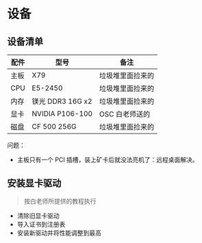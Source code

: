 # 设备

## 设备清单

| 配件  | 型号              | 备注        |
|-----|-----------------|-----------|
| 主板  | X79             | 垃圾堆里面捡来的  |
| CPU | E5-2450         | 垃圾堆里面捡来的  |
| 内存  | 镁光 DDR3 16G x2  | 垃圾堆里面捡来的  |
| 显卡  | NVIDIA P106-100 | OSC 白老师送的 |
| 磁盘  | CF 500 256G     | 垃圾堆里面捡来的  |

问题：
- 主板只有一个 PCI 插槽，装上矿卡后就没法亮机了：远程桌面解决。


## 安装显卡驱动

> 按白老师所提供的教程执行

- 清除旧显卡驱动
- 导入证书到注册表
- 安装新驱动并将性能调整到最高

